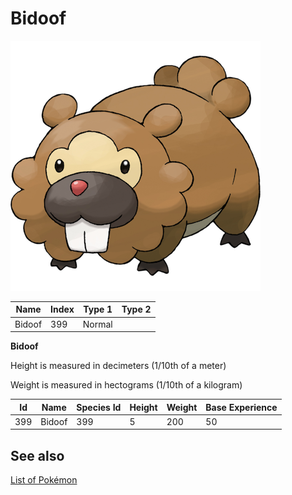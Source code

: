 # Bidoof


![Bidoof](images/399.png)

| **Name** | **Index** | **Type 1** | **Type 2** |
|----|----|----|----|
| Bidoof | 399 | Normal  |  |

**Bidoof** 


Height is measured in decimeters (1/10th of a meter)

Weight is measured in hectograms (1/10th of a kilogram)

| **Id** | **Name** | **Species Id** | **Height** | **Weight** | **Base Experience** |
|--------|----------|----------------|------------|------------|---------------------|
| 399 | Bidoof | 399 | 5 | 200 | 50 |


## See also

[List of Pokémon](../pokemon.md)
